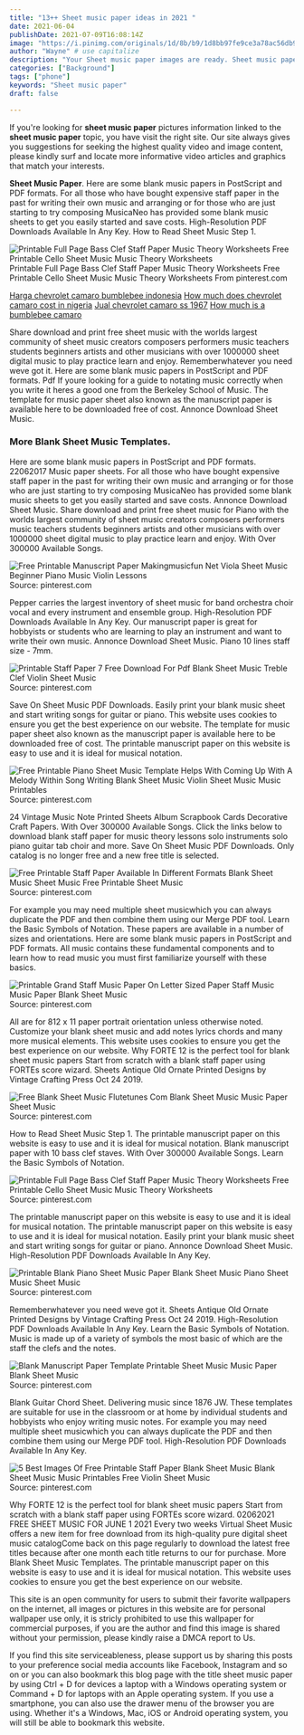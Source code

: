 ```yaml
---
title: "13++ Sheet music paper ideas in 2021 "
date: 2021-06-04
publishDate: 2021-07-09T16:08:14Z
image: "https://i.pinimg.com/originals/1d/8b/b9/1d8bb97fe9ce3a78ac56db9b546c7965.jpg"
author: "Wayne" # use capitalize
description: "Your Sheet music paper images are ready. Sheet music paper are a topic that is being searched for and liked by netizens now. You can Find and Download the Sheet music paper files here. Find and Download all free images."
categories: ["Background"]
tags: ["phone"]
keywords: "Sheet music paper"
draft: false

---
```


If you're looking for **sheet music paper** pictures information linked to the **sheet music paper** topic, you have visit the right  site.  Our site always  gives you  suggestions  for seeking  the highest  quality video and image  content, please kindly surf and locate more informative video articles and graphics  that match your interests.

**Sheet Music Paper**. Here are some blank music papers in PostScript and PDF formats. For all those who have bought expensive staff paper in the past for writing their own music and arranging or for those who are just starting to try composing MusicaNeo has provided some blank music sheets to get you easily started and save costs. High-Resolution PDF Downloads Available In Any Key. How to Read Sheet Music Step 1.

![Printable Full Page Bass Clef Staff Paper Music Theory Worksheets Free Printable Cello Sheet Music Music Theory Worksheets](https://i.pinimg.com/originals/6d/a9/f9/6da9f94ef285e75b5f9e9a5663aed222.png "Printable Full Page Bass Clef Staff Paper Music Theory Worksheets Free Printable Cello Sheet Music Music Theory Worksheets")
Printable Full Page Bass Clef Staff Paper Music Theory Worksheets Free Printable Cello Sheet Music Music Theory Worksheets From pinterest.com

[Harga chevrolet camaro bumblebee indonesia](/harga-chevrolet-camaro-bumblebee-indonesia/)
[How much does chevrolet camaro cost in nigeria](/how-much-does-chevrolet-camaro-cost-in-nigeria/)
[Jual chevrolet camaro ss 1967](/jual-chevrolet-camaro-ss-1967/)
[How much is a bumblebee camaro](/how-much-is-a-bumblebee-camaro/)

Share download and print free sheet music with the worlds largest community of sheet music creators composers performers music teachers students beginners artists and other musicians with over 1000000 sheet digital music to play practice learn and enjoy. Rememberwhatever you need weve got it. Here are some blank music papers in PostScript and PDF formats. Pdf If youre looking for a guide to notating music correctly when you write it heres a good one from the Berkeley School of Music. The template for music paper sheet also known as the manuscript paper is available here to be downloaded free of cost. Annonce Download Sheet Music.

### More Blank Sheet Music Templates.

Here are some blank music papers in PostScript and PDF formats. 22062017 Music paper sheets. For all those who have bought expensive staff paper in the past for writing their own music and arranging or for those who are just starting to try composing MusicaNeo has provided some blank music sheets to get you easily started and save costs. Annonce Download Sheet Music. Share download and print free sheet music for Piano with the worlds largest community of sheet music creators composers performers music teachers students beginners artists and other musicians with over 1000000 sheet digital music to play practice learn and enjoy. With Over 300000 Available Songs.


![Free Printable Manuscript Paper Makingmusicfun Net Viola Sheet Music Beginner Piano Music Violin Lessons](https://i.pinimg.com/600x315/54/0c/9f/540c9fa756a0fdad3338c57717a68162.jpg "Free Printable Manuscript Paper Makingmusicfun Net Viola Sheet Music Beginner Piano Music Violin Lessons")
Source: pinterest.com

Pepper carries the largest inventory of sheet music for band orchestra choir vocal and every instrument and ensemble group. High-Resolution PDF Downloads Available In Any Key. Our manuscript paper is great for hobbyists or students who are learning to play an instrument and want to write their own music. Annonce Download Sheet Music. Piano 10 lines staff size - 7mm.

![Printable Staff Paper 7 Free Download For Pdf Blank Sheet Music Treble Clef Violin Sheet Music](https://i.pinimg.com/originals/0c/f0/a2/0cf0a2fe5a94d8bfe4b274e87cd0c31f.jpg "Printable Staff Paper 7 Free Download For Pdf Blank Sheet Music Treble Clef Violin Sheet Music")
Source: pinterest.com

Save On Sheet Music PDF Downloads. Easily print your blank music sheet and start writing songs for guitar or piano. This website uses cookies to ensure you get the best experience on our website. The template for music paper sheet also known as the manuscript paper is available here to be downloaded free of cost. The printable manuscript paper on this website is easy to use and it is ideal for musical notation.

![Free Printable Piano Sheet Music Template Helps With Coming Up With A Melody Within Song Writing Blank Sheet Music Violin Sheet Music Music Printables](https://i.pinimg.com/originals/c4/ef/7b/c4ef7b7519583d873bf09c015f3127cf.gif "Free Printable Piano Sheet Music Template Helps With Coming Up With A Melody Within Song Writing Blank Sheet Music Violin Sheet Music Music Printables")
Source: pinterest.com

24 Vintage Music Note Printed Sheets Album Scrapbook Cards Decorative Craft Papers. With Over 300000 Available Songs. Click the links below to download blank staff paper for music theory lessons solo instruments solo piano guitar tab choir and more. Save On Sheet Music PDF Downloads. Only catalog is no longer free and a new free title is selected.

![Free Printable Staff Paper Available In Different Formats Blank Sheet Music Sheet Music Free Printable Sheet Music](https://i.pinimg.com/originals/1a/c7/83/1ac783821a11d871169816657e2ce96e.png "Free Printable Staff Paper Available In Different Formats Blank Sheet Music Sheet Music Free Printable Sheet Music")
Source: pinterest.com

For example you may need multiple sheet musicwhich you can always duplicate the PDF and then combine them using our Merge PDF tool. Learn the Basic Symbols of Notation. These papers are available in a number of sizes and orientations. Here are some blank music papers in PostScript and PDF formats. All music contains these fundamental components and to learn how to read music you must first familiarize yourself with these basics.

![Printable Grand Staff Music Paper On Letter Sized Paper Staff Music Music Paper Blank Sheet Music](https://i.pinimg.com/originals/fa/f8/82/faf8821470cb1bee9fd4b84fe409cd23.png "Printable Grand Staff Music Paper On Letter Sized Paper Staff Music Music Paper Blank Sheet Music")
Source: pinterest.com

All are for 812 x 11 paper portrait orientation unless otherwise noted. Customize your blank sheet music and add notes lyrics chords and many more musical elements. This website uses cookies to ensure you get the best experience on our website. Why FORTE 12 is the perfect tool for blank sheet music papers Start from scratch with a blank staff paper using FORTEs score wizard. Sheets Antique Old Ornate Printed Designs by Vintage Crafting Press Oct 24 2019.

![Free Blank Sheet Music Flutetunes Com Blank Sheet Music Music Paper Sheet Music](https://i.pinimg.com/originals/52/9f/43/529f4352a86aca15ce807c43b5eff3f5.png "Free Blank Sheet Music Flutetunes Com Blank Sheet Music Music Paper Sheet Music")
Source: pinterest.com

How to Read Sheet Music Step 1. The printable manuscript paper on this website is easy to use and it is ideal for musical notation. Blank manuscript paper with 10 bass clef staves. With Over 300000 Available Songs. Learn the Basic Symbols of Notation.

![Printable Full Page Bass Clef Staff Paper Music Theory Worksheets Free Printable Cello Sheet Music Music Theory Worksheets](https://i.pinimg.com/originals/6d/a9/f9/6da9f94ef285e75b5f9e9a5663aed222.png "Printable Full Page Bass Clef Staff Paper Music Theory Worksheets Free Printable Cello Sheet Music Music Theory Worksheets")
Source: pinterest.com

The printable manuscript paper on this website is easy to use and it is ideal for musical notation. The printable manuscript paper on this website is easy to use and it is ideal for musical notation. Easily print your blank music sheet and start writing songs for guitar or piano. Annonce Download Sheet Music. High-Resolution PDF Downloads Available In Any Key.

![Printable Blank Piano Sheet Music Paper Blank Sheet Music Piano Sheet Music Sheet Music](https://i.pinimg.com/originals/25/50/0e/25500e362f38024a7a6af73c8d8f9103.png "Printable Blank Piano Sheet Music Paper Blank Sheet Music Piano Sheet Music Sheet Music")
Source: pinterest.com

Rememberwhatever you need weve got it. Sheets Antique Old Ornate Printed Designs by Vintage Crafting Press Oct 24 2019. High-Resolution PDF Downloads Available In Any Key. Learn the Basic Symbols of Notation. Music is made up of a variety of symbols the most basic of which are the staff the clefs and the notes.

![Blank Manuscript Paper Template Printable Sheet Music Music Paper Blank Sheet Music](https://i.pinimg.com/originals/52/4a/17/524a177dea17cf27f07ac0904eaed7c7.png "Blank Manuscript Paper Template Printable Sheet Music Music Paper Blank Sheet Music")
Source: pinterest.com

Blank Guitar Chord Sheet. Delivering music since 1876 JW. These templates are suitable for use in the classroom or at home by individual students and hobbyists who enjoy writing music notes. For example you may need multiple sheet musicwhich you can always duplicate the PDF and then combine them using our Merge PDF tool. High-Resolution PDF Downloads Available In Any Key.

![5 Best Images Of Free Printable Staff Paper Blank Sheet Music Blank Sheet Music Music Printables Free Violin Sheet Music](https://i.pinimg.com/originals/1d/8b/b9/1d8bb97fe9ce3a78ac56db9b546c7965.jpg "5 Best Images Of Free Printable Staff Paper Blank Sheet Music Blank Sheet Music Music Printables Free Violin Sheet Music")
Source: pinterest.com

Why FORTE 12 is the perfect tool for blank sheet music papers Start from scratch with a blank staff paper using FORTEs score wizard. 02062021 FREE SHEET MUSIC FOR JUNE 1 2021 Every two weeks Virtual Sheet Music offers a new item for free download from its high-quality pure digital sheet music catalogCome back on this page regularly to download the latest free titles because after one month each title returns to our for purchase. More Blank Sheet Music Templates. The printable manuscript paper on this website is easy to use and it is ideal for musical notation. This website uses cookies to ensure you get the best experience on our website.

This site is an open community for users to submit their favorite wallpapers on the internet, all images or pictures in this website are for personal wallpaper use only, it is stricly prohibited to use this wallpaper for commercial purposes, if you are the author and find this image is shared without your permission, please kindly raise a DMCA report to Us.

If you find this site serviceableness, please support us by sharing this posts to your preference social media accounts like Facebook, Instagram and so on or you can also bookmark this blog page with the title sheet music paper by using Ctrl + D for devices a laptop with a Windows operating system or Command + D for laptops with an Apple operating system. If you use a smartphone, you can also use the drawer menu of the browser you are using. Whether it's a Windows, Mac, iOS or Android operating system, you will still be able to bookmark this website.
